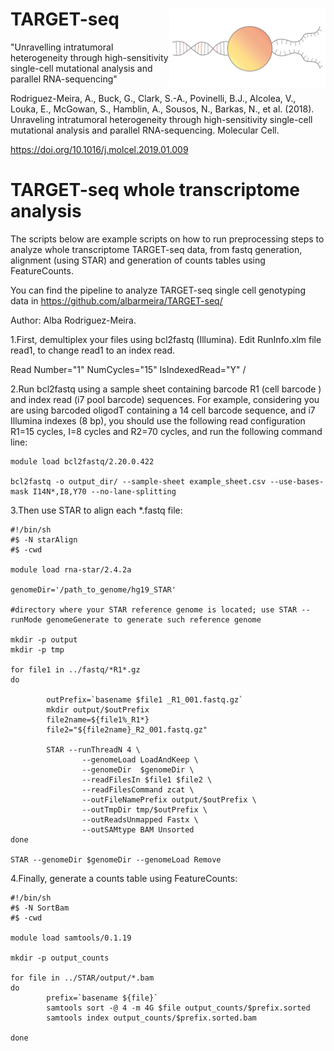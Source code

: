 # TARGET-seq <img align="right" width="250" height="125" src="https://github.com/albarmeira/TARGET-seq/blob/master/target.png">

"Unravelling intratumoral heterogeneity through high-sensitivity single-cell mutational analysis and parallel RNA-sequencing"

Rodriguez-Meira, A., Buck, G., Clark, S.-A., Povinelli, B.J., Alcolea, V., Louka, E., McGowan, S., Hamblin, A., Sousos, N., Barkas, N., et al. (2018). Unraveling intratumoral heterogeneity through high-sensitivity single-cell mutational analysis and parallel RNA-sequencing. Molecular Cell.

https://doi.org/10.1016/j.molcel.2019.01.009

# TARGET-seq whole transcriptome analysis

The scripts below are example scripts on how to run preprocessing steps to analyze whole transcriptome TARGET-seq data, from fastq generation, alignment (using STAR) and generation of counts tables using FeatureCounts. 

You can find the pipeline to analyze TARGET-seq single cell genotyping data in https://github.com/albarmeira/TARGET-seq/

Author: Alba Rodriguez-Meira.

1.First, demultiplex your files using bcl2fastq (Illumina). Edit RunInfo.xlm file read1, to change read1 to an index read.

Read Number="1" NumCycles="15" IsIndexedRead="Y" /

2.Run bcl2fastq using a sample sheet containing barcode R1 (cell barcode ) and index read (i7 pool barcode) sequences. For example, considering you are using barcoded oligodT containing a 14 cell barcode sequence, and i7 Illumina indexes (8 bp), you should use the following read configuration R1=15 cycles, I=8 cycles and R2=70 cycles, and run the following command line:

```
module load bcl2fastq/2.20.0.422

bcl2fastq -o output_dir/ --sample-sheet example_sheet.csv --use-bases-mask I14N*,I8,Y70 --no-lane-splitting
```

3.Then use STAR to align each *.fastq file:

```
#!/bin/sh
#$ -N starAlign
#$ -cwd

module load rna-star/2.4.2a

genomeDir='/path_to_genome/hg19_STAR' 

#directory where your STAR reference genome is located; use STAR --runMode genomeGenerate to generate such reference genome

mkdir -p output
mkdir -p tmp

for file1 in ../fastq/*R1*.gz
do

        outPrefix=`basename $file1 _R1_001.fastq.gz`
        mkdir output/$outPrefix
        file2name=${file1%_R1*}
        file2="${file2name}_R2_001.fastq.gz"

        STAR --runThreadN 4 \
                --genomeLoad LoadAndKeep \
                --genomeDir  $genomeDir \
                --readFilesIn $file1 $file2 \
                --readFilesCommand zcat \
                --outFileNamePrefix output/$outPrefix \
                --outTmpDir tmp/$outPrefix \
                --outReadsUnmapped Fastx \
                --outSAMtype BAM Unsorted
done

STAR --genomeDir $genomeDir --genomeLoad Remove
```

4.Finally, generate a counts table using FeatureCounts:

```
#!/bin/sh
#$ -N SortBam
#$ -cwd

module load samtools/0.1.19

mkdir -p output_counts

for file in ../STAR/output/*.bam
do
        prefix=`basename ${file}`
        samtools sort -@ 4 -m 4G $file output_counts/$prefix.sorted
        samtools index output_counts/$prefix.sorted.bam

done
```

